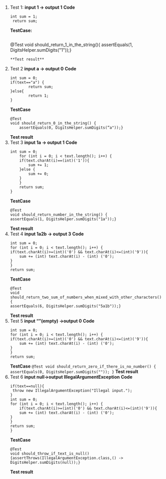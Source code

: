 1. Test 1: **input 1 -> output 1**
    **Code**
    ```
    int sum = 1;
     return sum;
     ```
    **TestCase:**
    ```
    ```
    @Test
    void should_return_1_in_the_string(){
    assertEquals(1, DigitsHelper.sumDigits("1"));}
    ```
    **Test result**
2. Test 2 **input a -> output 0**
    **Code**
    ```
    int sum = 0;
	if(text=="a") {
    		return sum;
	}else{
    		return 1;
	}
	```
    **TestCase**
    ```
    @Test
	void should_return_0_in_the_string() {
    	assertEquals(0, DigitsHelper.sumDigits(“a"));}
	```
    **Test result**
3. Test 3 **input 1a -> output 1**
    **Code**
    ```
    int sum = 0;
    	for (int i = 0; i < text.length(); i++) {
        if(text.charAt(i)==(int)('1')){
            sum += 1;
        }else {
            sum += 0;
        }
    	}
    	return sum;
	}
	```
    **TestCase**
    ```
    @Test
    void should_return_number_in_the_string() {
    assertEquals(1, DigitsHelper.sumDigits("1a"));}
    ```
    **Test result**
4. Test 4 **input 1a2b -> output 3**
    **Code**
    ```
    int sum = 0;
    for (int i = 0; i < text.length(); i++) {
    if(text.charAt(i)>=(int)('0') && text.charAt(i)<=(int)('9')){
        sum += (int) text.charAt(i) - (int) ('0');
    }
    }
    return sum;
    ```
    **TestCase**
    ```
    @Test
    void should_return_two_sum_of_numbers_when_mixed_with_other_characters() {
    assertEquals(6, DigitsHelper.sumDigits("5a1b"));}
    ```
    **Test result**
5. Test 5 **input “”(empty) ->output 0**
    **Code**
    ```
    int sum = 0;
    for (int i = 0; i < text.length(); i++) {
    if(text.charAt(i)>=(int)('0') && text.charAt(i)<=(int)('9')){
        sum += (int) text.charAt(i) - (int) ('0');
    }
    }
    return sum;
    ```
    **TestCase**
    `@Test
    void should_return_zero_if_there_is_no_number() {
    assertEquals(0, DigitsHelper.sumDigits(""));
    }`
    **Test result**
6. Test 6 **input null->output IllegalArgumentException**
    **Code**
    ```
    if(text==null){
   	 throw new IllegalArgumentException("Illegal input.");
	}
	int sum = 0;
	for (int i = 0; i < text.length(); i++) {
    	if(text.charAt(i)>=(int)('0') && text.charAt(i)<=(int)('9')){
        sum += (int) text.charAt(i) - (int) ('0');
    }
	}
	return sum;
	}
	```
    **TestCase**
    ```
    @Test
	void should_throw_if_text_is_null() {assertThrows(IllegalArgumentException.class,() -> DigitsHelper.sumDigits(null));}
	```
    **Test result**

